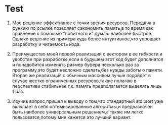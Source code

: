 # Test
1. Мое решение эффективнее с точки зрения ресурсов. Передача в функию по ссылке позволяет сэкономить память,в то время как сравнение с помошью "побитного и" думаю наиболее быстрое. 
   Однако решение из примера куда более интуитивное,что упрощает разработку и читаемость кода.

2. Преимущество моей первой реализации с вектором в ее гибкости и удобстве при разработке,если в будушем этот код будет дополнятся и понадобится изменять размер буфера несколько раз за программу,это будет несложно сделать,без нужды заботы о памяти.
   Вторая же реализация с обычным массивом лучше подойдет в случае жестко ограниченных ресурсов,также полагаю в перспективе стабильнее т.к. память предполагается выделять лишь 1 раз.

3. Изучив вопрос,пришел к выводу о том,что стандартный std::sort уже включает в себя оптимизированные алгоритмы,и предназначен быть наиболее универсальным решением,а также им легко пользоватся,потому мне кажется это лучший вариант.
